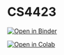 # CS4423

[![Open in Binder](https://mybinder.org/badge_logo.svg)](https://mybinder.org/v2/gh/gpfeiffer/cs4423/main)

[![Open in Colab](https://colab.research.google.com/assets/colab-badge.svg)](https://colab.research.google.com/github/gpfeiffer/cs4423)
